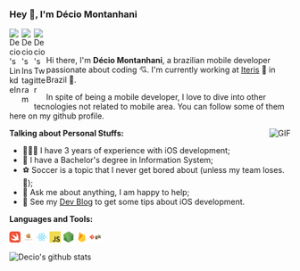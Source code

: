 ### Hey 👋, I'm Décio Montanhani

<a href="https://www.linkedin.com/in/deciomontanhani/">
  <img align="left" alt="Decio's LinkdeIn" width="22px" src="https://cdn.jsdelivr.net/npm/simple-icons@v3/icons/linkedin.svg" />
</a>
<a href="https://www.instagram.com/deciomontanhani/">
  <img align="left" alt="Decio's Instagram" width="22px" src="https://cdn.jsdelivr.net/npm/simple-icons@v3/icons/instagram.svg" />
</a>
<a href="https://twitter.com/deciomontanhani">
  <img align="left" alt="Decio's Twitter" width="22px" src="https://cdn.jsdelivr.net/npm/simple-icons@v3/icons/twitter.svg" />
</a>

<br />
<br />

Hi there, I'm **Décio Montanhani**, a brazilian mobile developer passionate about coding 💘. I'm currently working at [Iteris](https://www.iteris.com.br/) 🚀 in Brazil 🌴.

In spite of being a mobile developer, I love to dive into other tecnologies not related to mobile area. You can follow some of them here on my github profile. 

  <img align="right" alt="GIF" src="https://media.giphy.com/media/LmNwrBhejkK9EFP504/source.gif" />

**Talking about Personal Stuffs:**

- 👨🏽‍💻 I have 3 years of experience with iOS development;
- 📱 I have a Bachelor's degree in Information System; 
- ⚽️ Soccer is a topic that I never get bored about (unless my team loses. 🤣);
- 💬 Ask me about anything, I am happy to help;
- 📝 See my [Dev Blog](https://www.deciomontanhani.com.br/) to get some tips about iOS development.


**Languages and Tools:**  

<code><img height="20" src="https://raw.githubusercontent.com/github/explore/80688e429a7d4ef2fca1e82350fe8e3517d3494d/topics/swift/swift.png"></code>
<code><img height="20" src="https://raw.githubusercontent.com/github/explore/80688e429a7d4ef2fca1e82350fe8e3517d3494d/topics/objective-c/objective-c.png"></code>
<code><img height="20" src="https://raw.githubusercontent.com/github/explore/80688e429a7d4ef2fca1e82350fe8e3517d3494d/topics/react/react.png"></code>
<code><img height="20" src="https://raw.githubusercontent.com/github/explore/80688e429a7d4ef2fca1e82350fe8e3517d3494d/topics/javascript/javascript.png"></code>
<code><img height="20" src="https://raw.githubusercontent.com/github/explore/80688e429a7d4ef2fca1e82350fe8e3517d3494d/topics/nodejs/nodejs.png"></code>
<code><img height="20" src="https://raw.githubusercontent.com/github/explore/80688e429a7d4ef2fca1e82350fe8e3517d3494d/topics/firebase/firebase.png"></code>
<code><img height="20" src="https://raw.githubusercontent.com/github/explore/80688e429a7d4ef2fca1e82350fe8e3517d3494d/topics/git/git.png"></code>

![Decio's github stats](https://github-readme-stats.vercel.app/api?username=deciomontanhani&show_icons=true&hide_border=true)
